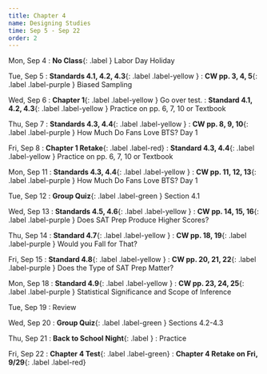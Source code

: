 ```yaml
---
title: Chapter 4
name: Designing Studies
time: Sep 5 - Sep 22
order: 2
---
```



Mon, Sep 4
: **No Class**{: .label }  Labor Day Holiday

Tue, Sep 5
: **Standards 4.1, 4.2, 4.3**{: .label .label-yellow }
: **CW pp. 3, 4, 5**{: .label .label-purple } Biased Sampling

Wed, Sep 6
: **Chapter 1**{: .label .label-yellow } Go over test.
: **Standard 4.1, 4.2, 4.3**{: .label .label-yellow } Practice on pp. 6, 7, 10 or Textbook

Thu, Sep 7
: **Standards 4.3, 4.4**{: .label .label-yellow }
: **CW pp. 8, 9, 10**{: .label .label-purple } How Much Do Fans Love BTS? Day 1

Fri, Sep 8
: **Chapter 1 Retake**{: .label .label-red}
: **Standard 4.3, 4.4**{: .label .label-yellow } Practice on pp. 6, 7, 10 or Textbook

Mon, Sep 11
: **Standards 4.3, 4.4**{: .label .label-yellow }
: **CW pp. 11, 12, 13**{: .label .label-purple } How Much Do Fans Love BTS? Day 1

Tue, Sep 12
: **Group Quiz**{: .label .label-green } Section 4.1

Wed, Sep 13
: **Standards 4.5, 4.6**{: .label .label-yellow }
: **CW pp. 14, 15, 16**{: .label .label-purple } Does SAT Prep Produce Higher Scores?

Thu, Sep 14
: **Standard 4.7**{: .label .label-yellow }
: **CW pp. 18, 19**{: .label .label-purple } Would you Fall for That?

Fri, Sep 15
: **Standard 4.8**{: .label .label-yellow }
: **CW pp. 20, 21, 22**{: .label .label-purple } Does the Type of SAT Prep Matter?

Mon, Sep 18
: **Standard 4.9**{: .label .label-yellow }
: **CW pp. 23, 24, 25**{: .label .label-purple } Statistical Significance and Scope of Inference

Tue, Sep 19
: Review

Wed, Sep 20
: **Group Quiz**{: .label .label-green } Sections 4.2-4.3

Thu, Sep 21
: **Back to School Night**{: .label }
: Practice

Fri, Sep 22
: **Chapter 4 Test**{: .label .label-green}
: **Chapter 4 Retake on Fri, 9/29**{: .label .label-red}

<!-- 
Mon, Sep 25

Tue, Sep 26

Wed, Sep 27

Thu, Sep 28

Fri, Sep 29

Mon, Oct 2

Tue, Oct 3

Wed, Oct 4

Thu, Oct 5

Fri, Oct 6

Mon, Oct 9
: **No Class**{: .label } Staff PD Day

Tue, Oct 10

Wed, Oct 11

Thu, Oct 12

Fri, Oct 13

Mon, Oct 16

Tue, Oct 17

Wed, Oct 18

Thu, Oct 19

Fri, Oct 20

Mon, Oct 23

Tue, Oct 24

Wed, Oct 25

Thu, Oct 26

Fri, Oct 27
: **No Class**{: .label } Secondary Break

Mon, Oct 30

Tue, Oct 31

Wed, Nov 1

Thu, Nov 2

Fri, Nov 3

Mon, Nov 6

Tue, Nov 7

Wed, Nov 8

Thu, Nov 9

Fri, Nov 10
: **No Class**{: .label } Veterans' Day

Mon, Nov 13

Tue, Nov 14

Wed, Nov 15

Thu, Nov 16

Fri, Nov 17

Mon, Nov 20
: **No Class**{: .label } Fall Break

Tue, Nov 21
: **No Class**{: .label } Fall Break

Wed, Nov 22
: **No Class**{: .label } Fall Break

Thu, Nov 23
: **No Class**{: .label } Fall Break

Fri, Nov 24
: **No Class**{: .label } Fall Break

Mon, Nov 27

Tue, Nov 28

Wed, Nov 29

Thu, Nov 30

Fri, Dec 1

Mon, Dec 4

Tue, Dec 5

Wed, Dec 6

Thu, Dec 7

Fri, Dec 8

Mon, Dec 11

Tue, Dec 12

Wed, Dec 13

Thu, Dec 14

Fri, Dec 15

Mon, Dec 18

Tue, Dec 19

Wed, Dec 20
: **Finals: P1, P2**{: .label .label-green}

Thu, Dec 21
: **Finals: P3, P4**{: .label .label-green}

Fri, Dec 22
: **Finals: P5, P6**{: .label .label-green}


Mon, Dec 25
: **No Class**{: .label } Winter Break

Tue, Dec 26
: **No Class**{: .label } Winter Break

Wed, Dec 27
: **No Class**{: .label } Winter Break

Thu, Dec 28
: **No Class**{: .label } Winter Break

Fri, Dec 29
: **No Class**{: .label } Winter Break

Mon, Jan 1
: **No Class**{: .label } Winter Break

Tue, Jan 2
: **No Class**{: .label } Winter Break

Wed, Jan 3
: **No Class**{: .label } Winter Break

Thu, Jan 4
: **No Class**{: .label } Winter Break

Fri, Jan 5
: **No Class**{: .label } Winter Break

Mon, Jan 8


Tue, Jan 9


Wed, Jan 10


Thu, Jan 11


Fri, Jan 12


Mon, Jan 15
: **No Class**{: .label } Martin Luther King Jr. Birthday

Tue, Jan 16


Wed, Jan 17


Thu, Jan 18


Fri, Jan 19


Mon, Jan 22


Tue, Jan 23


Wed, Jan 24


Thu, Jan 25


Fri, Jan 26


Mon, Jan 29
: **No Class**{: .label } Staff PD Day

Tue, Jan 30


Wed, Jan 31


Thu, Feb 1


Fri, Feb 2


Mon, Feb 5


Tue, Feb 6


Wed, Feb 7


Thu, Feb 8


Fri, Feb 9


Mon, Feb 12


Tue, Feb 13


Wed, Feb 14


Thu, Feb 15


Fri, Feb 16
: **No Class**{: .label } Lincoln's Birthday

Mon, Feb 19
: **No Class**{: .label } Presidents Day

Tue, Feb 20


Wed, Feb 21


Thu, Feb 22


Fri, Feb 23


Mon, Feb 26


Tue, Feb 27


Wed, Feb 28


Thu, Feb 29


Fri, Mar 1


Mon, Mar 4


Tue, Mar 5


Wed, Mar 6


Thu, Mar 7


Fri, Mar 8


Mon, Mar 11


Tue, Mar 12


Wed, Mar 13



Thu, Mar 14


Fri, Mar 15


Mon, Mar 18


Tue, Mar 19


Wed, Mar 20


Thu, Mar 21


Fri, Mar 22


Mon, Mar 25


Tue, Mar 26


Wed, Mar 27


Thu, Mar 28


Fri, Mar 29


Mon, Apr 1
: **No Class**{: .label } Spring Break

Tue, Apr 2
: **No Class**{: .label } Spring Break

Wed, Apr 3
: **No Class**{: .label } Spring Break

Thu, Apr 4
: **No Class**{: .label } Spring Break

Fri, Apr 5
: **No Class**{: .label } Spring Break

Mon, Apr 8


Tue, Apr 9


Wed, Apr 10


Thu, Apr 11


Fri, Apr 12


Mon, Apr 15


Tue, Apr 16


Wed, Apr 17


Thu, Apr 18


Fri, Apr 19


Mon, Apr 22


Tue, Apr 23


Wed, Apr 24


Thu, Apr 25


Fri, Apr 26


Mon, Apr 29


Tue, Apr 30


Wed, May 1


Thu, May 2


Fri, May 3


Mon, May 6


Tue, May 7


Wed, May 8


Thu, May 9


Fri, May 10


Mon, May 13


Tue, May 14


Wed, May 15


Thu, May 16


Fri, May 17
: **No Class**{: .label } Malcolm X's Birthday


Mon, May 20


Tue, May 21


Wed, May 22


Thu, May 23


Fri, May 24


Mon, May 27
: **No Class**{: .label } Memorial Day


Tue, May 28


Wed, May 29
: **Finals: P1, P2**{: .label .label-green}

Thu, May 30
: **Finals: P3, P4**{: .label .label-green}

Fri, May 31
: **Finals: P5, P6**{: .label .label-green}

Mon, Jun 3
: **Minimum Day**{: .label}

Tue, Jun 4
: **Minimum Day**{: .label} Last Day of School! -->